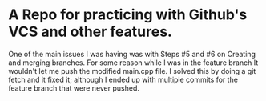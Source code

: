 # A Repo for practicing with Github's VCS and other features.
One of the main issues I was having was with Steps #5 and #6 on Creating and merging branches. For some reason while I was in the feature branch It wouldn't let me push the modified main.cpp file. I solved this by doing a git fetch and it fixed it; although I ended up with multiple commits for the feature branch that were never pushed.
